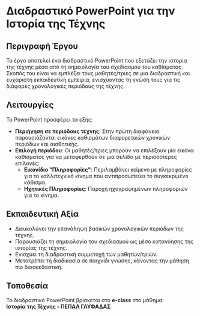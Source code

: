 # Διαδραστικό PowerPoint για την Ιστορία της Τέχνης

## Περιγραφή Έργου
Το έργο αποτελεί ένα διαδραστικό PowerPoint που εξετάζει την ιστορία της τέχνης μέσα από τη σημειολογία του σχεδιασμού του καθίσματος. Σκοπός του είναι να εμπλέξει τους μαθητές/τριες σε μια διαδραστική και ευχάριστη εκπαιδευτική εμπειρία, ενισχύοντας τη γνώση τους για τις διάφορες χρονολογικές περιόδους της τέχνης.

## Λειτουργίες
Το PowerPoint προσφέρει τα εξής:
- **Περιήγηση σε περιόδους τέχνης**: Στην πρώτη διαφάνεια παρουσιάζονται εικόνες καθισμάτων διαφορετικών χρονικών περιόδων και αισθητικής.
- **Επιλογή περιόδου**: Οι μαθητές/τριες μπορούν να επιλέξουν μία εικόνα καθίσματος για να μεταφερθούν σε μια σελίδα με περισσότερες επιλογές:
  - **Εικονίδιο "Πληροφορίες"**: Περιλαμβάνει κείμενο με πληροφορίες για το καλλιτεχνικό κίνημα που αντιπροσωπεύει το συγκεκριμένο κάθισμα.
  - **Ηχητικές Πληροφορίες**: Παροχή ηχογραφημένων πληροφοριών για το κίνημα.

## Εκπαιδευτική Αξία
- Διευκολύνει την επανάληψη βασικών χρονολογικών περιόδων της τέχνης.
- Παρουσιάζει τη σημειολογία του σχεδιασμού ως μέσο κατανόησης της ιστορίας της τέχνης.
- Ενισχύει τη διαδραστική συμμετοχή των μαθητών/τριών.
- Μετατρέπει τη διαδικασία σε παιχνίδι γνώσης, κάνοντας την μάθηση πιο διασκεδαστική.

## Τοποθεσία
Το διαδραστικό PowerPoint βρίσκεται στο **e-class** στο μάθημα:  
**Ιστορία της Τέχνης - ΠΕΠΑΛ ΓΛΥΦΑΔΑΣ**
